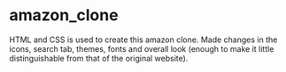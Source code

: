 # amazon_clone
HTML and CSS is used to create this amazon clone. Made changes in the icons, search tab, themes, fonts and overall look (enough to make it little distinguishable from that of the original website).
